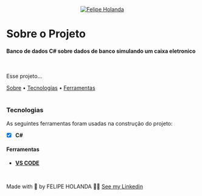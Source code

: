 <p align="center">
   <a href="https://www.linkedin.com/in/felipe-holanda-de-freitas-3a91281a2/">
      <img alt="Felipe Holanda" src="https://img.shields.io/badge/-Felipe Holanda-blue?style=flat&logo=Linkedin&logoColor=bluee" />
   </a>
</p>

# Sobre o Projeto

<h4>Banco de dados C# sobre dados de banco simulando um caixa eletronico</h4>

<br>

<p aling="center">Esse projeto...</p>
<a href="#Sobre o Projeto">Sobre</a> •
<a href="#Tecnologias">Tecnologias</a> •
<a href="#Ferramentas">Ferramentas</a>

<br>
<br>




  ### Tecnologias

  As seguintes ferramentas foram usadas na construção do projeto:

  - [x] **C#**

  #### Ferramentas

  - [**VS CODE**](https://code.visualstudio.com/)

<br>

  Made with 💜 by FELIPE HOLANDA 👋🏻 [See my Linkedin](https://www.linkedin.com/in/felipe-holanda-de-freitas-3a91281a2/)
